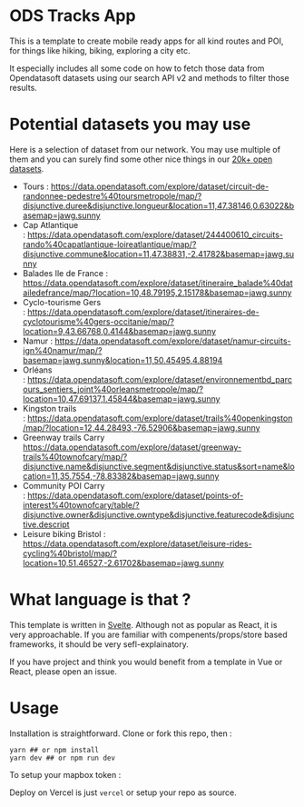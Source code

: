 # ODS Tracks App
This is a template to create mobile ready apps for all kind routes and POI, for things like hiking, biking, exploring a city etc.

It especially includes all some code on how to fetch those data from Opendatasoft datasets using our search API v2 and methods to filter those results.

# Potential datasets you may use
Here is a selection of dataset from our network. You may use multiple of them and you can surely find some other nice things in our [20k+ open datasets](https://data.opendatasoft.com/pages/home/).

* Tours : https://data.opendatasoft.com/explore/dataset/circuit-de-randonnee-pedestre%40toursmetropole/map/?disjunctive.duree&disjunctive.longueur&location=11,47.38146,0.63022&basemap=jawg.sunny
* Cap Atlantique : https://data.opendatasoft.com/explore/dataset/244400610_circuits-rando%40capatlantique-loireatlantique/map/?disjunctive.commune&location=11,47.38831,-2.41782&basemap=jawg.sunny
* Balades Ile de France : https://data.opendatasoft.com/explore/dataset/itineraire_balade%40datailedefrance/map/?location=10,48.79195,2.15178&basemap=jawg.sunny
* Cyclo-tourisme Gers : https://data.opendatasoft.com/explore/dataset/itineraires-de-cyclotourisme%40gers-occitanie/map/?location=9,43.66768,0.4144&basemap=jawg.sunny
* Namur : https://data.opendatasoft.com/explore/dataset/namur-circuits-ign%40namur/map/?basemap=jawg.sunny&location=11,50.45495,4.88194
* Orléans : https://data.opendatasoft.com/explore/dataset/environnementbd_parcours_sentiers_joint%40orleansmetropole/map/?location=10,47.69137,1.45844&basemap=jawg.sunny
* Kingston trails : https://data.opendatasoft.com/explore/dataset/trails%40openkingston/map/?location=12,44.28493,-76.52906&basemap=jawg.sunny
* Greenway trails Carry https://data.opendatasoft.com/explore/dataset/greenway-trails%40townofcary/map/?disjunctive.name&disjunctive.segment&disjunctive.status&sort=name&location=11,35.7554,-78.83382&basemap=jawg.sunny
* Community POI Carry : https://data.opendatasoft.com/explore/dataset/points-of-interest%40townofcary/table/?disjunctive.owner&disjunctive.owntype&disjunctive.featurecode&disjunctive.descript
* Leisure biking Bristol : https://data.opendatasoft.com/explore/dataset/leisure-rides-cycling%40bristol/map/?location=10,51.46527,-2.61702&basemap=jawg.sunny

# What language is that ?
This template is written in [Svelte](https://svelte.dev/). Although not as popular as React, it is very approachable. If you are familiar with compenents/props/store based frameworks, it should be very sefl-explainatory.

If you have project and think you would benefit from a template in Vue or React, please open an issue.

# Usage
Installation is straightforward. Clone or fork this repo, then : 
```
yarn ## or npm install
yarn dev ## or npm run dev
```

To setup your mapbox token : 

Deploy on Vercel is just `vercel` or setup your repo as source.
